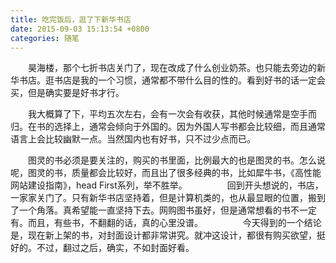 ```yaml
---
title: 吃完饭后，逛了下新华书店
date: 2015-09-03 15:13:54 +0800
categories: 随笔
---
```

　　昊海楼，那个七折书店关门了，现在改成了什么创业奶茶。也只能去旁边的新华书店。逛书店是我的一个习惯，通常都不带什么目的性的。看到好书的话一定会买，但是确实要是好书才行。

　　我大概算了下，平均五次左右，会有一次会有收获，其他时候通常是空手而归。在书的选择上，通常会倾向于外国的。因为外国人写书都会比较细，而且通常语言上会比较幽默一点。当然国内也有好书，只不过少点而已。

　　图灵的书必须是要关注的，购买的书里面，比例最大的也是图灵的书。怎么说呢，图灵的书，质量都会比较好，而且出了很多经典的书，比如犀牛书，《高性能网站建设指南》，head First系列，举不胜举。
　　
　　回到开头想说的，书店，一家家关门了。只有新华书店坚持着，但是计算机类的，也从最显眼的位置，搬到了一个角落。真希望能一直坚持下去。网购图书虽好，但是通常想看的书不一定有。而且，有些书，不翻翻的话，真的心里没谱。
　　
　　今天得到的一个结论是，现在新上架的书，对封面设计都非常讲究。就冲这设计，都很有购买欲望，挺好的。不过，翻过之后，确实，不如封面好看。